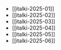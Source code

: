 - [[italki-2025-01]]
- [[italki-2025-02]]
- [[italki-2025-03]]
- [[italki-2025-04]]
- [[italki-2025-05]]
- [[italki-2025-06]]